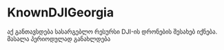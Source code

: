 # KnownDJIGeorgia

აქ განთავსდება სასარგებლო რესურსი DJI-ის დრონების შესახებ იქნება.
მასალა პერიოდულად განახლდება
